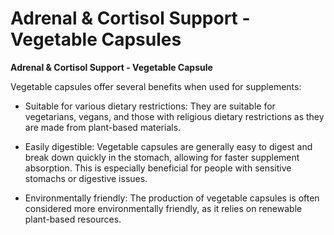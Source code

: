 # Adrenal & Cortisol Support - Vegetable Capsules

**Adrenal & Cortisol Support - Vegetable Capsule**  

Vegetable capsules offer several benefits when used for supplements:     

- Suitable for various dietary restrictions: They are suitable for vegetarians, vegans, and those with religious dietary restrictions as they are made from plant-based materials.      

- Easily digestible: Vegetable capsules are generally easy to digest and break down quickly in the stomach, allowing for faster supplement absorption. This is especially beneficial for people with sensitive stomachs or digestive issues.      

- Environmentally friendly: The production of vegetable capsules is often considered more environmentally friendly, as it relies on renewable plant-based resources.